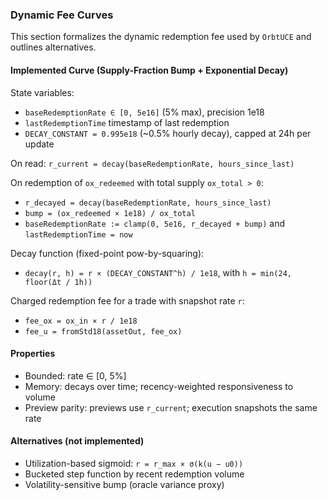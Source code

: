 ### Dynamic Fee Curves

This section formalizes the dynamic redemption fee used by `OrbtUCE` and outlines alternatives.

#### Implemented Curve (Supply-Fraction Bump + Exponential Decay)

State variables:
- `baseRedemptionRate ∈ [0, 5e16]` (5% max), precision 1e18
- `lastRedemptionTime` timestamp of last redemption
- `DECAY_CONSTANT = 0.995e18` (~0.5% hourly decay), capped at 24h per update

On read: `r_current = decay(baseRedemptionRate, hours_since_last)`

On redemption of `ox_redeemed` with total supply `ox_total > 0`:
- `r_decayed = decay(baseRedemptionRate, hours_since_last)`
- `bump = (ox_redeemed × 1e18) / ox_total`
- `baseRedemptionRate := clamp(0, 5e16, r_decayed + bump)` and `lastRedemptionTime = now`

Decay function (fixed-point pow-by-squaring):
- `decay(r, h) = r × (DECAY_CONSTANT^h) / 1e18`, with `h = min(24, floor(Δt / 1h))`

Charged redemption fee for a trade with snapshot rate `r`:
- `fee_ox = ox_in × r / 1e18`
- `fee_u = fromStd18(assetOut, fee_ox)`

#### Properties
- Bounded: rate ∈ [0, 5%]
- Memory: decays over time; recency-weighted responsiveness to volume
- Preview parity: previews use `r_current`; execution snapshots the same rate

#### Alternatives (not implemented)
- Utilization-based sigmoid: `r = r_max × σ(k(u − u0))`
- Bucketed step function by recent redemption volume
- Volatility-sensitive bump (oracle variance proxy)
